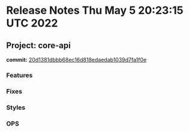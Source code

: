 # Release Notes Thu May  5 20:23:15 UTC 2022
## Project: core-api
**commit:** [20d1381dbbb68ec16d818edaedab1039d7fa1f0e](https://github.com/rafaelaraujo-ezops/test/commit/20d1381dbbb68ec16d818edaedab1039d7fa1f0e)
### Features
### Fixes
### Styles
### OPS
